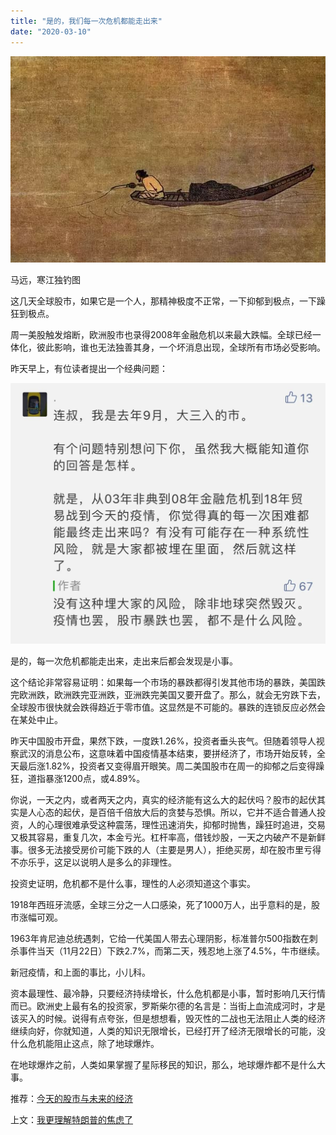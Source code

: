 ```yaml
---
title: "是的，我们每一次危机都能走出来"
date: "2020-03-10"
---
```


  

![连岳文章](images/连岳文章picture-14.jpg)

马远，寒江独钓图  

  

这几天全球股市，如果它是一个人，那精神极度不正常，一下抑郁到极点，一下躁狂到极点。  

  

周一美股触发熔断，欧洲股市也录得2008年金融危机以来最大跌幅。全球已经一体化，彼此影响，谁也无法独善其身，一个坏消息出现，全球所有市场必受影响。

  

昨天早上，有位读者提出一个经典问题：

  

![连岳文章](images/连岳文章picture-15.jpg)

  

是的，每一次危机都能走出来，走出来后都会发现是小事。

  

这个结论非常容易证明：如果每一个市场的暴跌都得引发其他市场的暴跌，美国跌完欧洲跌，欧洲跌完亚洲跌，亚洲跌完美国又要开盘了。那么，就会无穷跌下去，全球股市很快就会跌得趋近于零市值。这显然是不可能的。暴跌的连锁反应必然会在某处中止。

  

昨天中国股市开盘，果然下跌，一度跌1.26%，投资者垂头丧气。但随着领导人视察武汉的消息公布，这意味着中国疫情基本结束，要拼经济了，市场开始反转，全天最后涨1.82%，投资者又变得眉开眼笑。周二美国股市在周一的抑郁之后变得躁狂，道指暴涨1200点，或4.89%。

  

你说，一天之内，或者两天之内，真实的经济能有这么大的起伏吗？股市的起伏其实是人心态的起伏，是百倍千倍放大后的贪婪与恐惧。所以，它并不适合普通人投资，人的心理很难承受这种震荡，理性迅速消失，抑郁时抛售，躁狂时追进，交易又极其容易，重复几次，本金亏光。杠杆率高，借钱炒股，一天之内破产不是新鲜事。很多无法接受房价可能下跌的人（主要是男人），拒绝买房，却在股市里亏得不亦乐乎，这足以说明人是多么的非理性。

  

投资史证明，危机都不是什么事，理性的人必须知道这个事实。

  

1918年西班牙流感，全球三分之一人口感染，死了1000万人，出乎意料的是，股市涨幅可观。  

  

1963年肯尼迪总统遇刺，它给一代美国人带去心理阴影，标准普尔500指数在刺杀事件当天（11月22日）下跌2.7%，而第二天，残忍地上涨了4.5%，牛市继续。

  

新冠疫情，和上面的事比，小儿科。

  

资本最理性、最冷静，只要经济持续增长，什么危机都是小事，暂时影响几天行情而已。欧洲史上最有名的投资家，罗斯柴尔德的名言是：当街上血流成河时，才是该买入的时候。说得有点夸张，但是想想看，毁灭性的二战也无法阻止人类的经济继续向好，你就知道，人类的知识无限增长，已经打开了经济无限增长的可能，没什么危机能阻止这点，除了地球爆炸。

  

在地球爆炸之前，人类如果掌握了星际移民的知识，那么，地球爆炸都不是什么大事。

  

推荐：[今天的股市与未来的经济](http://mp.weixin.qq.com/s?__biz=MjM5NDU0Mjk2MQ==&mid=2651637234&idx=1&sn=ad20e268fbd535fe3f48513746b5a395&chksm=bd7e41ec8a09c8fa6cadbd389ab42ddfa97873d1dc699f83e48baf01eb2e078c591244602a93&scene=21#wechat_redirect)  

上文：[我更理解特朗普的焦虑了](http://mp.weixin.qq.com/s?__biz=MjM5NDU0Mjk2MQ==&mid=2651637769&idx=1&sn=f2e1572cd99837ae937f56707ff30040&chksm=bd7e4c178a09c5018f9542a82d545792f46577296046412e6c4b2671b8fc1475b7a652b54c3c&scene=21#wechat_redirect)
